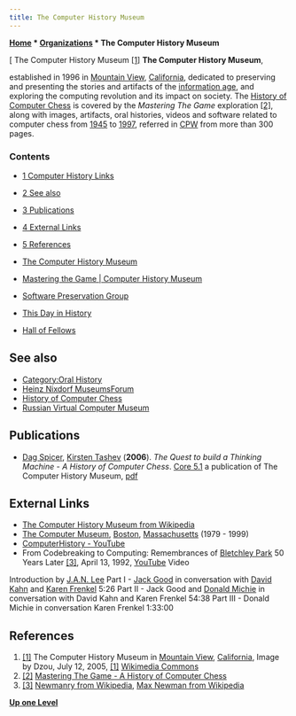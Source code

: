 ```yaml
---
title: The Computer History Museum
---
```

**[Home](Home "Home") \* [Organizations](Organizations "Organizations") \* The Computer History Museum**



[ The Computer History Museum <a id="cite-note-1" href="#cite-ref-1">[1]</a>
**The Computer History Museum**,  

 established in 1996 in [Mountain View](https://en.wikipedia.org/wiki/Mountain_View,_California), [California](https://en.wikipedia.org/wiki/California), dedicated to preserving and presenting the stories and artifacts of the [information age](https://en.wikipedia.org/wiki/Information_age), and exploring the computing revolution and its impact on society. The [History of Computer Chess](History "History") is covered by the *Mastering The Game* exploration <a id="cite-note-2" href="#cite-ref-2">[2]</a>, along with images, artifacts, oral histories, videos and software related to computer chess from [1945](Timeline#1945 "Timeline") to [1997](Timeline#1997 "Timeline"), referred in [CPW](Home "Home") from more than 300 pages. 



### Contents


* [1 Computer History Links](#computer-history-links)
* [2 See also](#see-also)
* [3 Publications](#publications)
* [4 External Links](#external-links)
* [5 References](#references)






* [The Computer History Museum](https://www.computerhistory.org/)
* [Mastering the Game | Computer History Museum](https://www.computerhistory.org/chess/)
* [Software Preservation Group](http://www.softwarepreservation.org/)
* [This Day in History](https://www.computerhistory.org/tdih/)
* [Hall of Fellows](https://www.computerhistory.org/fellowawards/hall/)


## See also


* [Category:Oral History](Category:Oral_History "Category:Oral History")
* [Heinz Nixdorf MuseumsForum](Heinz_Nixdorf_MuseumsForum "Heinz Nixdorf MuseumsForum")
* [History of Computer Chess](History "History")
* [Russian Virtual Computer Museum](Russian_Virtual_Computer_Museum "Russian Virtual Computer Museum")


## Publications


* [Dag Spicer](http://www.computerhistory.org/staff/Dag,Spicer/), [Kirsten Tashev](http://www.computerhistory.org/atchm/author/ktashev/) (**2006**). *The Quest to build a Thinking Machine - A History of Computer Chess*. [Core 5.1](http://www.computerhistory.org/core/backissues/) a publication of The Computer History Museum, [pdf](http://www.computerhistory.org/core/media/pdf/core-2006.pdf)


## External Links


* [The Computer History Museum from Wikipedia](https://en.wikipedia.org/wiki/Computer_History_Museum)
* [The Computer Museum](https://en.wikipedia.org/wiki/The_Computer_Museum,_Boston), [Boston](https://en.wikipedia.org/wiki/Boston), [Massachusetts](https://en.wikipedia.org/wiki/Massachusetts) (1979 - 1999)
* [ComputerHistory - YouTube](http://www.youtube.com/user/ComputerHistory/videos)
* From Codebreaking to Computing: Remembrances of [Bletchley Park](https://en.wikipedia.org/wiki/Bletchley_Park) 50 Years Later <a id="cite-note-3" href="#cite-ref-3">[3]</a>, April 13, 1992, [YouTube](https://en.wikipedia.org/wiki/YouTube) Video


 Introduction by [J.A.N. Lee](http://ei.cs.vt.edu/~janlee/Janlee.html)
 Part I - [Jack Good](Jack_Good "Jack Good") in conversation with [David Kahn](https://en.wikipedia.org/wiki/David_Kahn_%28writer%29) and [Karen Frenkel](http://www.karenafrenkel.com/) 5:26
 Part II - Jack Good and [Donald Michie](Donald_Michie "Donald Michie") in conversation with David Kahn and Karen Frenkel 54:38
 Part III - Donald Michie in conversation Karen Frenkel 1:33:00
 
## References


1. <a id="cite-ref-1" href="#cite-note-1">[1]</a> The Computer History Museum in [Mountain View](https://en.wikipedia.org/wiki/Mountain_View,_California), [California](https://en.wikipedia.org/wiki/California), Image by Dzou, July 12, 2005, [[1]](https://commons.wikimedia.org/wiki/File:Computer_history_museum.jpg) [Wikimedia Commons](https://en.wikipedia.org/wiki/Wikimedia_Commons)
2. <a id="cite-ref-2" href="#cite-note-2">[2]</a> [Mastering The Game - A History of Computer Chess](http://www.computerhistory.org/chess/index.php)
3. <a id="cite-ref-3" href="#cite-note-3">[3]</a> [Newmanry from Wikipedia](https://en.wikipedia.org/wiki/Newmanry), [Max Newman from Wikipedia](https://en.wikipedia.org/wiki/Max_Newman)

**[Up one Level](Organizations "Organizations")**







 

